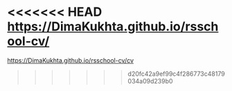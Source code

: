 <<<<<<< HEAD
https://DimaKukhta.github.io/rsschool-cv/
=======
https://DimaKukhta.github.io/rsschool-cv/cv 
>>>>>>> d20fc42a9ef99c4f286773c48179034a09d239b0
